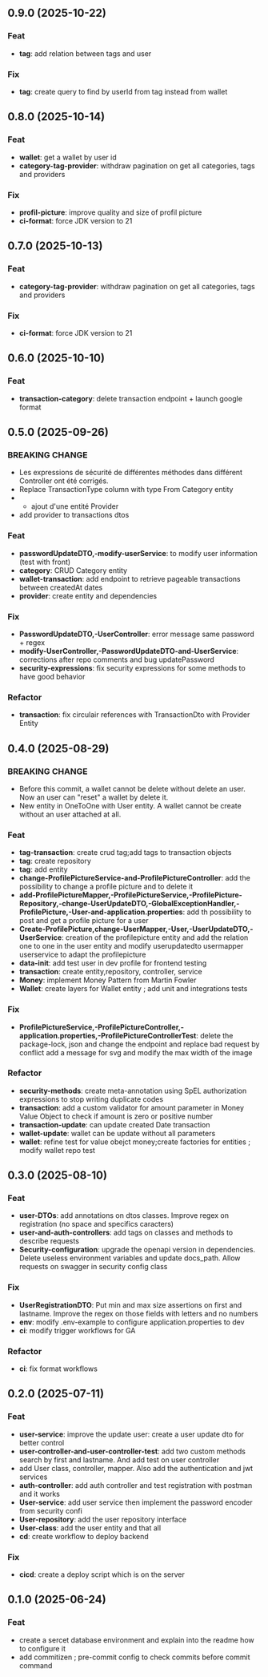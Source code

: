 ## 0.9.0 (2025-10-22)

### Feat

- **tag**: add relation between tags and user

### Fix

- **tag**: create query to find by userId from tag instead from wallet

## 0.8.0 (2025-10-14)

### Feat

- **wallet**: get a wallet by user id
- **category-tag-provider**: withdraw pagination on get all categories, tags and providers

### Fix

- **profil-picture**: improve quality and size of profil picture
- **ci-format**: force JDK version to 21

## 0.7.0 (2025-10-13)

### Feat

- **category-tag-provider**: withdraw pagination on get all categories, tags and providers

### Fix

- **ci-format**: force JDK version to 21

## 0.6.0 (2025-10-10)

### Feat

- **transaction-category**: delete transaction endpoint + launch google format

## 0.5.0 (2025-09-26)

### BREAKING CHANGE

- Les expressions de sécurité de différentes méthodes dans différent
Controller ont été corrigés.
- Replace TransactionType column with type From Category
entity
- - ajout d'une entité Provider
- add provider to transactions dtos

### Feat

- **passwordUpdateDTO,-modify-userService**: to modify user information (test with front)
- **category**: CRUD Category entity
- **wallet-transaction**: add endpoint to retrieve pageable transactions between createdAt dates
- **provider**: create entity and dependencies

### Fix

- **PasswordUpdateDTO,-UserController**: error message same password + regex
- **modify-UserController,-PasswordUpdateDTO-and-UserService**: corrections after repo comments and bug updatePassword
- **security-expressions**: fix security expressions for some methods to have good behavior

### Refactor

- **transaction**: fix circulair references with TransactionDto with Provider Entity

## 0.4.0 (2025-08-29)

### BREAKING CHANGE

- Before this commit, a wallet cannot be delete without delete an user.
Now an user can "reset" a wallet by delete it.
- New entity in OneToOne with User entity.
A wallet cannot be create without an user attached at all.

### Feat

- **tag-transaction**: create crud tag;add tags to transaction objects
- **tag**: create repository
- **tag**: add entity
- **change-ProfilePictureService-and-ProfilePictureController**: add the possibility to change a profile picture and to delete it
- **add-ProfilePictureMapper,-ProfilePictureService,-ProfilePicture-Repository,-change-UserUpdateDTO,-GlobalExceptionHandler,-ProfilePicture,-User-and-application.properties**: add th possibility to post and get a profile picture for a user
- **Create-ProfilePicture,change-UserMapper,-User,-UserUpdateDTO,-UserService**: creation of the profilepicture entity and add the relation one to one in the user entity and modify userupdatedto usermapper userservice to adapt the profilepicture
- **data-init**: add test user in dev profile for frontend testing
- **transaction**: create entity,repository, controller, service
- **Money**: implement Money Pattern from Martin Fowler
- **Wallet**: create layers for Wallet entity ; add unit and integrations tests

### Fix

- **ProfilePictureService,-ProfilePictureController,-application.properties,-ProfilePictureControllerTest**: delete the package-lock, json and change the endpoint and replace bad request by conflict add a message for svg and modify the max width of the image

### Refactor

- **security-methods**: create meta-annotation using SpEL authorization expressions to stop writing duplicate codes
- **transaction**: add a custom validator for amount parameter in
Money Value Object to check if amount is zero or positive number
- **transaction-update**: can update created Date transaction
- **wallet-update**: wallet can be update without all parameters
- **wallet**: refine test for value obejct money;create factories for entities ; modify wallet repo test

## 0.3.0 (2025-08-10)

### Feat

- **user-DTOs**: add annotations on dtos classes. Improve regex on registration (no space and specifics caracters)
- **user-and-auth-controllers**: add tags on classes and methods to describe requests
- **Security-configuration**: upgrade the openapi version in dependencies. Delete useless environment variables and update docs_path. Allow requests on swagger in security config class

### Fix

- **UserRegistrationDTO**: Put min and max size assertions on first and lastname. Improve the regex on those fields with letters and no numbers
- **env**: modify .env-example to configure application.properties to dev
- **ci**: modify trigger workflows for GA

### Refactor

- **ci**: fix format workflows

## 0.2.0 (2025-07-11)

### Feat

- **user-service**: improve the update user: create a user update dto for better control
- **user-controller-and-user-controller-test**: add two custom methods search by first and lastname. And add test on user controller
- add User class, controller, mapper. Also add the authentication and jwt services
- **auth-controller**: add auth controller and test registration with postman and it works
- **User-service**: add user service then implement the password encoder from security confi
- **User-repository**: add the user repository interface
- **User-class**: add the user entity and that all
- **cd**: create workflow to deploy backend

### Fix

- **cicd**: create a deploy script which is on the server

## 0.1.0 (2025-06-24)

### Feat

- create a sercet database environment and explain into the readme how to configure it
- add commitizen ; pre-commit config to check commits before commit command
